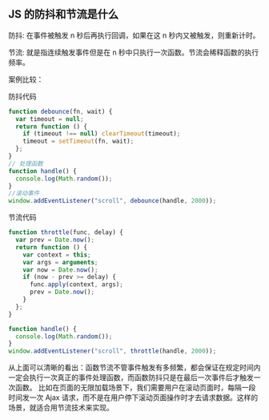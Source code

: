 ## JS 的防抖和节流是什么

防抖: 在事件被触发 n 秒后再执行回调，如果在这 n 秒内又被触发，则重新计时。

节流: 就是指连续触发事件但是在 n 秒中只执行一次函数。节流会稀释函数的执行频率。

案例比较：

防抖代码

```javascript
function debounce(fn, wait) {
  var timeout = null;
  return function () {
    if (timeout !== null) clearTimeout(timeout);
    timeout = setTimeout(fn, wait);
  };
}
// 处理函数
function handle() {
  console.log(Math.random());
}
//滚动事件
window.addEventListener("scroll", debounce(handle, 2000));
```

节流代码

```javascript
function throttle(func, delay) {
  var prev = Date.now();
  return function () {
    var context = this;
    var args = arguments;
    var now = Date.now();
    if (now - prev >= delay) {
      func.apply(context, args);
      prev = Date.now();
    }
  };
}

function handle() {
  console.log(Math.random());
}
window.addEventListener("scroll", throttle(handle, 2000));
```

从上面可以清晰的看出：函数节流不管事件触发有多频繁，都会保证在规定时间内一定会执行一次真正的事件处理函数，而函数防抖只是在最后一次事件后才触发一次函数。 比如在页面的无限加载场景下，我们需要用户在滚动页面时，每隔一段时间发一次 Ajax 请求，而不是在用户停下滚动页面操作时才去请求数据。这样的场景，就适合用节流技术来实现。
